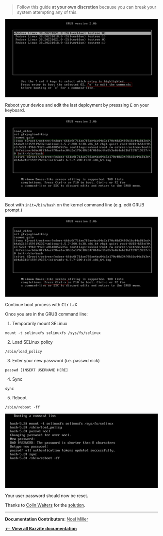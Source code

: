 <!-- ANCHOR: METADATA -->
<!--{"url_discourse": "https://universal-blue.discourse.group/docs?topic=161", "fetched_at": "2024-09-03 16:43:11.636024+00:00"}-->
<!-- ANCHOR_END: METADATA -->

>Follow this guide **at your own discretion** because you can break your system attempting any of this.

![Edit the command for the latest boot entry|690x351](../img/3DKuxnu44jDcrwx30k2mxFXjLXD.png)

Reboot your device and edit the last deployment by presssing <kbd>E</kbd> on your keyboard.

![Boot with init=/bin/bash|689x359](../img/6cMudm3PEkBwYakT3FQOlpMtkxF.jpeg)

Boot with `init=/bin/bash` on the kernel command line (e.g. edit GRUB prompt.)

![Reboot|689x359](../img/1gpqkxAiCQqofTEYWIL7XPONGKr.jpeg)

Continue boot process with <kbd>Ctrl</kbd>+<kbd>X</kbd>

Once you are in the GRUB command line:
1. Temporarily mount SELinux
```
mount -t selinuxfs selinuxfs /sys/fs/selinux
```
2.  Load SELinux policy
```
/sbin/load_policy
```
3. Enter your new password (i.e. passwd nick)
```
passwd [INSERT USERNAME HERE] 
```
4. Sync
```command
sync
```
5. Reboot
```
/sbin/reboot -ff
```

![Commands|690x334](../img/v3mTMw4ZmaiMU2FuIIIt2gKnKuw.png)

Your user password should now be reset.

Thanks to [Colin Walters](https://github.com/cgwalters) for the [solution](https://github.com/ublue-os/main/issues/469#issuecomment-1885264886).

<hr>

**Documentation Contributors**: [Noel Miller](https://github.com/noelmiller)

[**<-- View all Bazzite documentation**](https://docs.bazzite.gg)
